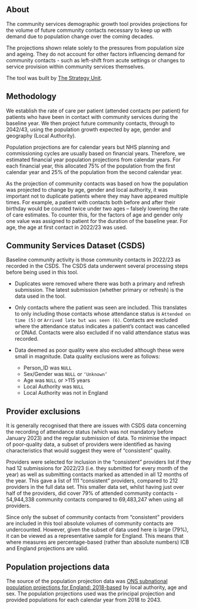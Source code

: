 ## About

The community services demographic growth tool provides projections for the volume of future community contacts necessary to keep up with demand due to population change over the coming decades.  

The projections shown relate solely to the pressures from population size and ageing. They do not account for other factors influencing demand for community contacts - such as left-shift from acute settings or changes to service provision within community services themselves. 

The tool was built by [The Strategy Unit](https://www.strategyunitwm.nhs.uk/).


## Methodology

We establish the rate of care per patient (attended contacts per patient) for patients who have been in contact with community services during the baseline year. We then project future community contacts, through to 2042/43, using the population growth expected by age, gender and geography (Local Authority).  

Population projections are for calendar years but NHS planning and commissioning cycles are usually based on financial years. Therefore, we estimated financial year population projections from calendar years. For each financial year, this allocated 75% of the population from the first calendar year and 25% of the population from the second calendar year. 

As the projection of community contacts was based on how the population was projected to change by age, gender and local authority, it was important not to duplicate patients where they may have appeared multiple times. For example, a patient with contacts both before and after their birthday would be counted twice under two ages – falsely lowering the rate of care estimates. To counter this, for the factors of age and gender only one value was assigned to patient for the duration of the baseline year. For age, the age at first contact in 2022/23 was used. 

## Community Services Dataset (CSDS)

Baseline community activity is those community contacts in 2022/23 as recorded in the CSDS. The CSDS data underwent several processing steps before being used in this tool.

-  Duplicates were removed where there was both a primary and refresh submission. The latest submission (whether primary or refresh) is the data used in the tool. 

-  Only contacts where the patient was seen are included. This translates to only including those contacts whose attendance status is `Attended on time (5)` or `Arrived late but was seen (6)`. Contacts are excluded where the attendance status indicates a patient’s contact was cancelled or DNAd. Contacts were also excluded if no valid attendance status was recorded. 

-  Data deemed as poor quality were also excluded although these were small in magnitude. Data quality exclusions were as follows:  
    - Person_ID was `NULL`  
    - Sex/Gender was `NULL` or `‘Unknown’ ` 
    - Age was `NULL` or >115 years  
    - Local Authority was `NULL`  
    - Local Authority was not in England  

## Provider exclusions

It is generally recognised that there are issues with CSDS data concerning the recording of attendance status (which was not mandatory before January 2023) and the regular submission of data. To minimise the impact of poor-quality data, a subset of providers were identified as having characteristics that would suggest they were of “consistent” quality. 

Providers were selected for inclusion in the “consistent” providers list if they had 12 submissions for 2022/23 (i.e. they submitted for every month of the year) as well as submitting contacts marked as attended in all 12 months of the year. This gave a list of 111 “consistent” providers, compared to 212 providers in the full data set. This smaller data set, whilst having just over half of the providers, did cover 79% of attended community contacts - 54,944,338 community contacts compared to 69,483,247 when using all providers. 

Since only the subset of community contacts from “consistent” providers are included in this tool absolute volumes of community contacts are undercounted. However, given the subset of data used here is large (79%), it can be viewed as a representative sample for England. This means that where measures are percentage-based (rather than absolute numbers) ICB and England projections are valid.  


## Population projections data

The source of the population projection data was [ONS subnational population projections for England: 2018-based](https://www.ons.gov.uk/peoplepopulationandcommunity/populationandmigration/populationprojections/bulletins/subnationalpopulationprojectionsforengland/2018based) by local authority, age and sex. The population projections used was the principal projection and provided populations for each calendar year from 2018 to 2043. 